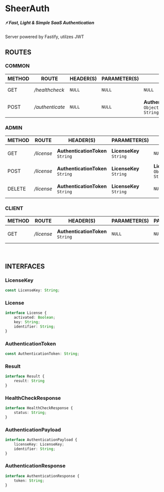 # SheerAuth
##### ⚡️ Fast, Light &amp; Simple SaaS Authentication
Server powered by Fastify, utilzes JWT
<br>

## **ROUTES**

### **COMMON**
| METHOD | ROUTE | HEADER(S) | PARAMETER(S) | PAYLOAD | RESPONSE | DESCRIPTION | 
| ------ | ----- | --------- | ------------ | ------- | -------- | ----------- |
| GET | */healthcheck* | `NULL` | `NULL` | `NULL` | **HealthCheckResponse**<br>`Object<String, String>` | Server Health Check |
| POST | */authenticate* | `NULL` | `NULL` | **AuthenticationPayload**<br>`Object<String, String>` | **AuthenticationResponse**<br>`Object<String, String>` | Authenticate Using License Key |

### **ADMIN**
| METHOD | ROUTE | HEADER(S) | PARAMETER(S) | PAYLOAD | RESPONSE | DESCRIPTION | 
| ------ | ----- | --------- | ------------ | ------- | -------- | ----------- |
| GET | */license* | **AuthenticationToken**<br>`String` | **LicenseKey**<br>`String` | `NULL` | **License**<br>`Object<String, String>` | Get License Data |
| POST | */license* |  **AuthenticationToken**<br>`String` | **LicenseKey**<br>`String` | **License**<br>`Object<String, String>` | **Result**<br>`Object<String, String>` | Create/Update License |
| DELETE | */license* | **AuthenticationToken**<br>`String` | **LicenseKey**<br>`String` | `NULL` | **Result**<br>`Object<String, String>` | Delete License |

### **CLIENT**
| METHOD | ROUTE | HEADER(S) | PARAMETER(S) | PAYLOAD | RESPONSE | DESCRIPTION | 
| ------ | ----- | --------- | ------------ | ------- | -------- | ----------- |
| GET | */license* | **AuthenticationToken**<br>`String` | `NULL` | `NULL` | **License**<br>`Object<String, String>` | Get License Data |

<br>

## **INTERFACES**

### **LicenseKey**
```typescript
const LicenseKey: String;
```

### **License**
```typescript
interface License {
    activated: Boolean;
    key: String;
    identifier: String;
}
```

### **AuthenticationToken**
```typescript
const AuthenticationToken: String;
```

### **Result**
```typescript
interface Result {
    result: String
}
```

### **HealthCheckResponse**
```typescript
interface HealthCheckResponse {
    status: String;
}
```

### **AuthenticationPayload**
```typescript
interface AuthenticationPayload {
    licenseKey: LicenseKey;
    identifier: String;
} 
```

### **AuthenticationResponse**
```typescript
interface AuthenticationResponse {
    token: String;
} 
```
